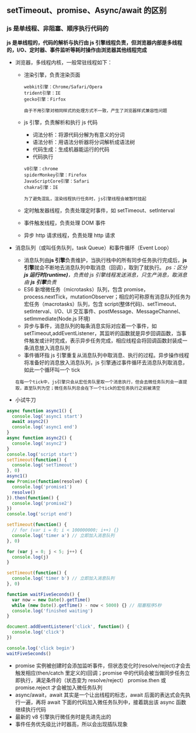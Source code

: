 ## setTimeout、promise、Async/await 的区别

### js 是单线程、非阻塞、顺序执行代码的

**js 是单线程的，代码的解析与执行由 js 引擎线程负责，但浏览器内部是多线程的，I/O、定时器、事件监听等耗时操作由浏览器其他线程完成**

- 浏览器，多线程内核，一般常驻线程如下：

  - 渲染引擎，负责渲染页面

    ```
    webkit引擎：Chrome/Safari/Opera
    trident引擎：IE
    gecko引擎：Firfox

    由于不用引擎对相同样式的处理方式不一致，产生了浏览器样式兼容性问题
    ```

  - js 引擎，负责解析和执行 js 代码

    - 词法分析：将源代码分解为有意义的分词
    - 语法分析：用语法分析器将分词解析成语法树
    - 代码生成：生成机器能运行的代码
    - 代码执行

    ```
    v8引擎：chrome
    spiderMonkey引擎：Firefox
    JavaScriptCore引擎：Safari
    chakra引擎：IE

    为了避免混乱，渲染线程执行任务时，js引擎线程会被暂时挂起
    ```

  - 定时触发器线程，负责处理定时事件，如 setTimeout、setInterval
  - 事件触发线程，负责处理 DOM 事件
  - 异步 http 请求线程，负责处理 http 请求

- 消息队列（或叫任务队列，task Queue）和事件循环（Event Loop）

  - 消息队列由**js 引擎**负责维护，当执行栈中的所有同步任务执行完成后，**js 引擎**就会不断地去消息队列中取消息（回调），取到了就执行。
    _ps：区分**js 运行时(runtime)**，负责给 js 引擎线程发送消息，只生产消息，取消息由 **js 引擎**负责_
  - ES6 新增微任务（microtasks）队列，包含 promise，process.nextTick，mutationObserver；相应的可称原有消息队列任务为宏任务（macrotasks）队列，包含 script(整体代码)、setTimeout、setInterval、I/O、UI 交互事件、postMessage、MessageChannel、setImmediate(Node.js 环境)
  - 异步与事件，消息队列的每条消息实际对应着一个事件，如 setTimeout,addEventListener，其监听的函数就是异步回调函数，当事件触发或计时完成，表示异步任务完成，相应线程会将回调函数封装成一条消息放入消息队列
  - 事件循环指 js 引擎重复从消息队列中取消息、执行的过程。异步操作线程将准备好的消息放入消息队列，js 引擎通过事件循环去消息队列取消息，如此一个循环叫一个 tick

  ```
  在每一个tick中，js引擎只会从宏任务队里取一个消息执行，但会去微任务队列会一直提取，直至队列为空；微任务队列总会在下一个tick的宏任务执行之前被清空
  ```

- 小试牛刀

```js
async function async1() {
  console.log('async1 start')
  await async2()
  console.log('async1 end')
}
async function async2() {
  console.log('async2')
}
console.log('script start')
setTimeout(function() {
  console.log('setTimeout')
}, 0)
async1()
new Promise(function(resolve) {
  console.log('promise1')
  resolve()
}).then(function() {
  console.log('promise2')
})
console.log('script end')
```

```js
setTimeout(function() {
  // for (var i = 0; i < 100000000; i++) {}
  console.log('timer a') // 立即加入消息队列
}, 0)

for (var j = 0; j < 5; j++) {
  console.log(j)
}

setTimeout(function() {
  console.log('timer b') // 立即加入消息队列
}, 0)

function waitFiveSeconds() {
  var now = new Date().getTime()
  while (new Date().getTime() - now < 5000) {} // 阻塞程序5秒
  console.log('finished waiting')
}

document.addEventListener('click', function() {
  console.log('click')
})

console.log('click begin')
waitFiveSeconds()
```

- promise 实例被创建时会添加监听事件，但状态变化时(resolve/reject)才会去触发相应(then/catch 里定义的)回调；promise 中的代码会被当做同步任务立即执行，满足条件的（状态变为 resolve/reject） promise.then 或 promise.reject 才会被加入微任务队列
- async/await，await 其实是一个让出线程的标志，await 后面的表达式会先执行一遍，再将 await 下面的代码加入微任务队列中，接着跳出该 async 函数继续执行代码
- 最新的 v8 引擎执行微任务时是先进先出的
- 事件任务优先级比计时器高，所以会出现插队现象
